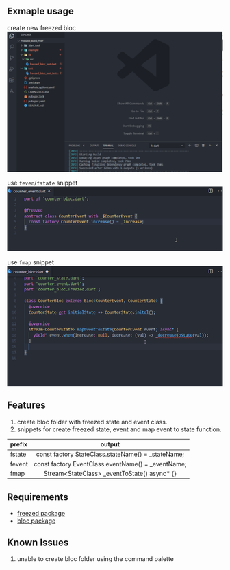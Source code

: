 ## Exmaple usage

create new freezed bloc
![Alt Text](./example_gifs/create_freezed_bloc_usage.gif)

use `feven`/`fstate` snippet
![Alt Text](./example_gifs/fevent_usage.gif)

use `fmap` snippet
![Alt Text](./example_gifs/fmap_usage.gif)

## Features

1. create bloc folder with freezed state and event class.
2. snippets for create freezed state, event and map event to state function.

| prefix |                       output                        |
| :----- | :-------------------------------------------------: |
| fstate | const factory StateClass.stateName() = \_stateName; |
| fevent | const factory EventClass.eventName() = \_eventName; |
| fmap   |  Stream\<StateClass\> \_eventToState() async\* {}   |

## Requirements

- [freezed package](https://pub.dev/packages/freezed)
- [bloc package](https://pub.dev/packages/bloc)

## Known Issues

1. unable to create bloc folder using the command palette
